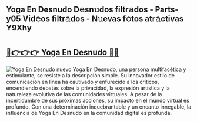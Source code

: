 ## Yoga En Desnudo D𝚎sn𝚞dos filtr𝚊dos - Parts-y05 Vid𝚎os filtr𝚊dos - N𝚞evas f𝚘tos atr𝚊ctivas Y9Xhy

# <h2><a href="http://mb4dtrg.tromn.icu/?c=Yoga+En+Desnudo">🔗👉👉👉 Yoga En Desnudo 🔗🔗</a></h2>

[![Yoga En Desnudo nuevo](https://i.imgur.com/pEAQMta.gif)](http://mb4dtrg.tromn.icu/?c=Yoga+En+Desnudo)
Yoga En Desnudo, una persona multifacética y estimulante, se resiste a la descripción simple. Su innovador estilo de comunicación en línea ha cautivado y enfurecido a los críticos, encendiendo debates sobre la privacidad, la expresión artística y la naturaleza evolutiva de las comunidades virtuales. A pesar de la incertidumbre de sus próximas acciones, su impacto en el mundo virtual es profundo. Con una determinación inquebrantable y un encanto innegable, la influencia de Yoga En Desnudo en la comunidad digital es profunda.
